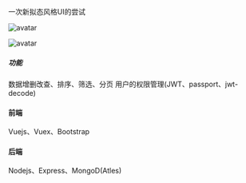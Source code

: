 一次新拟态风格UI的尝试

![avatar](https://fordata.forclass.net/Jiaoyan/DisscussImages/7981200/2023_03_09_1678360246809.png)

![avatar](https://fordata.forclass.net/Jiaoyan/DisscussImages/7981200/2023_03_09_1678360741546.png)

##### 功能
数据增删改查、排序、筛选、分页
用户的权限管理(JWT、passport、jwt-decode)

#### 前端
Vuejs、Vuex、Bootstrap

#### 后端
Nodejs、Express、MongoD(Atles)


